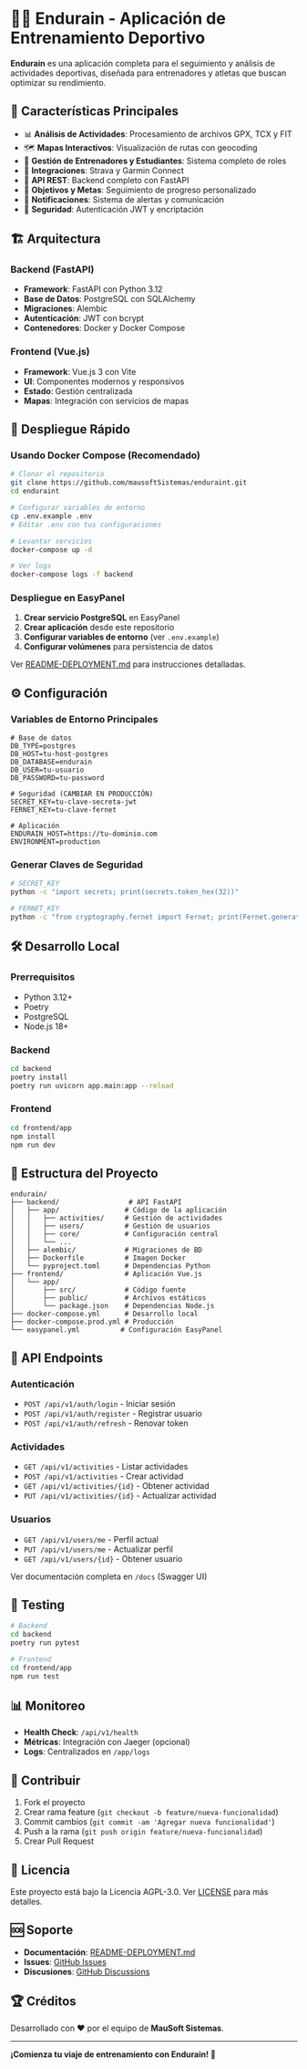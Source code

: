 # 🏃‍♂️ Endurain - Aplicación de Entrenamiento Deportivo

**Endurain** es una aplicación completa para el seguimiento y análisis de actividades deportivas, diseñada para entrenadores y atletas que buscan optimizar su rendimiento.

## 🌟 Características Principales

- 📊 **Análisis de Actividades**: Procesamiento de archivos GPX, TCX y FIT
- 🗺️ **Mapas Interactivos**: Visualización de rutas con geocoding
- 👥 **Gestión de Entrenadores y Estudiantes**: Sistema completo de roles
- 🔗 **Integraciones**: Strava y Garmin Connect
- 📱 **API REST**: Backend completo con FastAPI
- 🎯 **Objetivos y Metas**: Seguimiento de progreso personalizado
- 📧 **Notificaciones**: Sistema de alertas y comunicación
- 🔐 **Seguridad**: Autenticación JWT y encriptación

## 🏗️ Arquitectura

### Backend (FastAPI)
- **Framework**: FastAPI con Python 3.12
- **Base de Datos**: PostgreSQL con SQLAlchemy
- **Migraciones**: Alembic
- **Autenticación**: JWT con bcrypt
- **Contenedores**: Docker y Docker Compose

### Frontend (Vue.js)
- **Framework**: Vue.js 3 con Vite
- **UI**: Componentes modernos y responsivos
- **Estado**: Gestión centralizada
- **Mapas**: Integración con servicios de mapas

## 🚀 Despliegue Rápido

### Usando Docker Compose (Recomendado)

```bash
# Clonar el repositorio
git clone https://github.com/mausoftSistemas/enduraint.git
cd enduraint

# Configurar variables de entorno
cp .env.example .env
# Editar .env con tus configuraciones

# Levantar servicios
docker-compose up -d

# Ver logs
docker-compose logs -f backend
```

### Despliegue en EasyPanel

1. **Crear servicio PostgreSQL** en EasyPanel
2. **Crear aplicación** desde este repositorio
3. **Configurar variables de entorno** (ver `.env.example`)
4. **Configurar volúmenes** para persistencia de datos

Ver [README-DEPLOYMENT.md](./README-DEPLOYMENT.md) para instrucciones detalladas.

## ⚙️ Configuración

### Variables de Entorno Principales

```env
# Base de datos
DB_TYPE=postgres
DB_HOST=tu-host-postgres
DB_DATABASE=endurain
DB_USER=tu-usuario
DB_PASSWORD=tu-password

# Seguridad (CAMBIAR EN PRODUCCIÓN)
SECRET_KEY=tu-clave-secreta-jwt
FERNET_KEY=tu-clave-fernet

# Aplicación
ENDURAIN_HOST=https://tu-dominio.com
ENVIRONMENT=production
```

### Generar Claves de Seguridad

```bash
# SECRET_KEY
python -c "import secrets; print(secrets.token_hex(32))"

# FERNET_KEY
python -c "from cryptography.fernet import Fernet; print(Fernet.generate_key().decode())"
```

## 🛠️ Desarrollo Local

### Prerrequisitos
- Python 3.12+
- Poetry
- PostgreSQL
- Node.js 18+

### Backend
```bash
cd backend
poetry install
poetry run uvicorn app.main:app --reload
```

### Frontend
```bash
cd frontend/app
npm install
npm run dev
```

## 📁 Estructura del Proyecto

```
endurain/
├── backend/                 # API FastAPI
│   ├── app/                # Código de la aplicación
│   │   ├── activities/     # Gestión de actividades
│   │   ├── users/          # Gestión de usuarios
│   │   ├── core/           # Configuración central
│   │   └── ...
│   ├── alembic/            # Migraciones de BD
│   ├── Dockerfile          # Imagen Docker
│   └── pyproject.toml      # Dependencias Python
├── frontend/               # Aplicación Vue.js
│   └── app/
│       ├── src/            # Código fuente
│       ├── public/         # Archivos estáticos
│       └── package.json    # Dependencias Node.js
├── docker-compose.yml      # Desarrollo local
├── docker-compose.prod.yml # Producción
└── easypanel.yml          # Configuración EasyPanel
```

## 🔌 API Endpoints

### Autenticación
- `POST /api/v1/auth/login` - Iniciar sesión
- `POST /api/v1/auth/register` - Registrar usuario
- `POST /api/v1/auth/refresh` - Renovar token

### Actividades
- `GET /api/v1/activities` - Listar actividades
- `POST /api/v1/activities` - Crear actividad
- `GET /api/v1/activities/{id}` - Obtener actividad
- `PUT /api/v1/activities/{id}` - Actualizar actividad

### Usuarios
- `GET /api/v1/users/me` - Perfil actual
- `PUT /api/v1/users/me` - Actualizar perfil
- `GET /api/v1/users/{id}` - Obtener usuario

Ver documentación completa en `/docs` (Swagger UI)

## 🧪 Testing

```bash
# Backend
cd backend
poetry run pytest

# Frontend
cd frontend/app
npm run test
```

## 📊 Monitoreo

- **Health Check**: `/api/v1/health`
- **Métricas**: Integración con Jaeger (opcional)
- **Logs**: Centralizados en `/app/logs`

## 🤝 Contribuir

1. Fork el proyecto
2. Crear rama feature (`git checkout -b feature/nueva-funcionalidad`)
3. Commit cambios (`git commit -am 'Agregar nueva funcionalidad'`)
4. Push a la rama (`git push origin feature/nueva-funcionalidad`)
5. Crear Pull Request

## 📄 Licencia

Este proyecto está bajo la Licencia AGPL-3.0. Ver [LICENSE](LICENSE) para más detalles.

## 🆘 Soporte

- **Documentación**: [README-DEPLOYMENT.md](./README-DEPLOYMENT.md)
- **Issues**: [GitHub Issues](https://github.com/mausoftSistemas/enduraint/issues)
- **Discusiones**: [GitHub Discussions](https://github.com/mausoftSistemas/enduraint/discussions)

## 🏆 Créditos

Desarrollado con ❤️ por el equipo de **MauSoft Sistemas**.

---

**¡Comienza tu viaje de entrenamiento con Endurain! 🚀**